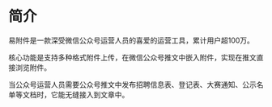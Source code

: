 # 简介

易附件是一款深受微信公众号运营人员的喜爱的运营工具，累计用户超100万。

核心功能是支持多种格式附件上传，在微信公众号推文中嵌入附件，实现在推文直接浏览附件。

当公众号运营人员需要公众号推文中发布招聘信息表、登记表、大赛通知、公示名单等文档时，它能无缝接入到文章中。


<!-- TODO
优势：
1、百万用户
2、稳定可靠
3、免费（免费试用10年）
4、持续迭代更新

 -->
